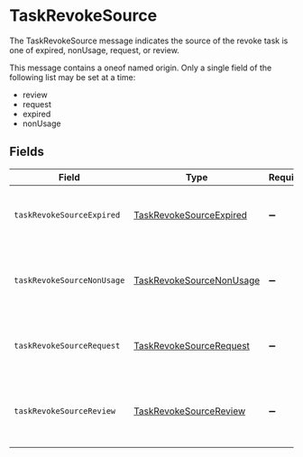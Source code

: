 # TaskRevokeSource

The TaskRevokeSource message indicates the source of the revoke task is one of expired, nonUsage, request, or review.

This message contains a oneof named origin. Only a single field of the following list may be set at a time:
  - review
  - request
  - expired
  - nonUsage



## Fields

| Field                                                                                                                 | Type                                                                                                                  | Required                                                                                                              | Description                                                                                                           |
| --------------------------------------------------------------------------------------------------------------------- | --------------------------------------------------------------------------------------------------------------------- | --------------------------------------------------------------------------------------------------------------------- | --------------------------------------------------------------------------------------------------------------------- |
| `taskRevokeSourceExpired`                                                                                             | [TaskRevokeSourceExpired](../../models/shared/taskrevokesourceexpired.md)                                             | :heavy_minus_sign:                                                                                                    | The TaskRevokeSourceExpired message indicates that the source of the revoke task is due to a grant expiring.          |
| `taskRevokeSourceNonUsage`                                                                                            | [TaskRevokeSourceNonUsage](../../models/shared/taskrevokesourcenonusage.md)                                           | :heavy_minus_sign:                                                                                                    | The TaskRevokeSourceNonUsage message indicates that the source of the revoke task is due to the grant not being used. |
| `taskRevokeSourceRequest`                                                                                             | [TaskRevokeSourceRequest](../../models/shared/taskrevokesourcerequest.md)                                             | :heavy_minus_sign:                                                                                                    | The TaskRevokeSourceRequest message indicates that the source of the revoke task was a request.                       |
| `taskRevokeSourceReview`                                                                                              | [TaskRevokeSourceReview](../../models/shared/taskrevokesourcereview.md)                                               | :heavy_minus_sign:                                                                                                    | The TaskRevokeSourceReview message tracks which access review was the source of the specificed revoke ticket.         |